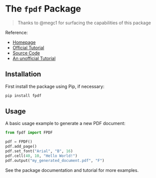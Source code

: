 # The `fpdf` Package

> Thanks to @megc1 for surfacing the capabilities of this package

Reference:

  + [Homepage](https://pyfpdf.readthedocs.io/en/latest/)
  + [Official Tutorial](https://pyfpdf.readthedocs.io/en/latest/Tutorial/index.html)
  + [Source Code](https://github.com/reingart/pyfpdf)
  + [An unofficial Tutorial](http://www.blog.pythonlibrary.org/2018/06/05/creating-pdfs-with-pyfpdf-and-python/)

## Installation

First install the package using Pip, if necessary:

```sh
pip install fpdf
```

## Usage

A basic usage example to generate a new PDF document:

```py
from fpdf import FPDF

pdf = FPDF()
pdf.add_page()
pdf.set_font("Arial", "B", 16)
pdf.cell(40, 10, "Hello World!")
pdf.output("my_generated_document.pdf", "F")
```

See the package documentation and tutorial for more examples.

